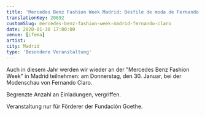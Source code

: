 ```yaml
---
title: 'Mercedes Benz Fashion Week Madrid: Desfile de moda de Fernando Claro'
translationKey: 20692
customSlug: mercedes-benz-fashion-week-madrid-fernando-claro
date: 2020-01-30 17:00:00
venue: [ifema]
artist:
city: Madrid
type: 'Besondere Veranstaltung'
---
```


Auch in diesem Jahr werden wir wieder an der "Mercedes Benz Fashion Week" in Madrid teilnehmen: am Donnerstag, den 30. Januar, bei der Modenschau von Fernando Claro.

Begrenzte Anzahl an Einladungen, vergriffen.

Veranstaltung nur für Förderer der Fundación Goethe.
